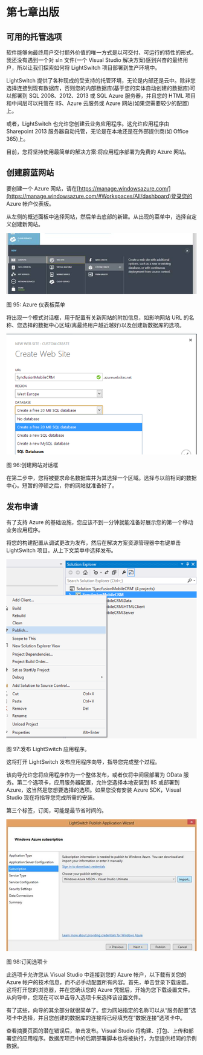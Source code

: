 # 第七章出版

## 可用的托管选项

软件能够向最终用户交付额外价值的唯一方式是以可交付、可运行的特性的形式。我还没有遇到一个对 sln 文件(一个 Visual Studio 解决方案)感到兴奋的最终用户，所以让我们探索如何将 LightSwitch 项目部署到生产环境中。

LightSwitch 提供了各种现成的受支持的托管环境，无论是内部还是云中。除非您选择连接到现有数据库，否则您的内部数据库(基于您的实体自动创建的数据库)可以部署到 SQL 2008、2012、2013 或 SQL Azure 服务器，并且您的 HTML 项目和中间层可以托管在 IIS、Azure 云服务或 Azure 网站(如果您需要较少的配置)上。

或者，LightSwitch 也允许您创建云业务应用程序。这允许应用程序由 Sharepoint 2013 服务器自动托管，无论是在本地还是在外部提供商(如 Office 365)上。

目前，您将坚持使用最简单的解决方案:将应用程序部署为免费的 Azure 网站。

## 创建蔚蓝网站

要创建一个 Azure 网站，请在[https://manage.windowsazure.com/](https://manage.windowsazure.com/#Workspaces/All/dashboard)登录您的 Azure 帐户仪表板。

从左侧的概述面板中选择网站，然后单击底部的新建。从出现的菜单中，选择自定义创建新网站。

![](img/image147.jpg)

图 95: Azure 仪表板菜单

将出现一个模式对话框，用于配置有关新网站的附加信息，如影响网站 URL 的名称、您选择的数据中心区域(离最终用户越近越好)以及创建新数据库的选项。

![](img/image148.png)

图 96:创建网站对话框

在第二步中，您将被要求命名数据库并为其选择一个区域。选择与以前相同的数据中心。短暂的停顿之后，你的网站就准备好了。

## 发布申请

有了支持 Azure 的基础设施，您应该不到一分钟就能准备好展示您的第一个移动业务应用程序。

将您的构建配置从调试更改为发布，然后在解决方案资源管理器中右键单击 LightSwitch 项目。从上下文菜单中选择发布。

![](img/image149.png)

图 97:发布 LightSwitch 应用程序。

这将打开 LightSwitch 发布应用程序向导，指导您完成整个过程。

该向导允许您将应用程序作为一个整体发布，或者仅将中间层部署为 OData 服务。第二个选项卡，应用服务器配置，允许您选择本地安装到 IIS 或部署到 Azure，这当然是您想要选择的选项。如果您没有安装 Azure SDK，Visual Studio 现在将指导您完成所需的安装。

第三个标签，订阅，可能是最节省时间的。

![](img/image150.jpg)

图 98:订阅选项卡

此选项卡允许您从 Visual Studio 中连接到您的 Azure 帐户，以下载有关您的 Azure 帐户的技术信息，而不必手动配置所有内容。首先，单击登录下载设置。这将打开您的浏览器，并在您确认您的 Azure 凭据后，开始为您下载设置文件。从向导中，您现在可以单击导入选项卡来选择该设置文件。

有了这些，向导的其余部分就很简单了。您为网站指定的名称可以从“服务配置”选项卡中选择，并且您创建的数据库的连接将已经填充在“数据连接”选项卡中。

查看摘要页面的潜在错误后，单击发布。Visual Studio 将构建、打包、上传和部署您的应用程序。数据库项目中的后期部署脚本也将被执行，为您提供相同的示例数据。